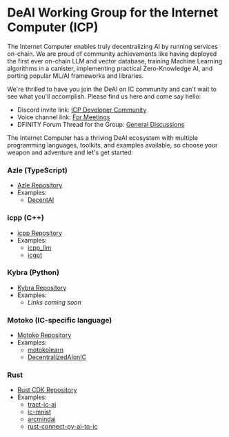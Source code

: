 # DeAI Working Group for the Internet Computer (ICP)

The Internet Computer enables truly decentralizing AI by running services on-chain. We are proud of community achievements like having deployed the first ever on-chain LLM and vector database, training Machine Learning algorithms in a canister, implementing practical Zero-Knowledge AI, and porting popular ML/AI frameworks and libraries.

We're thrilled to have you join the DeAI on IC community and can't wait to see what you'll accomplish. Please find us here and come say hello:

- Discord invite link: [ICP Developer Community](https://discord.gg/QnV6TNgV)
- Voice channel link: [For Meetings](https://discord.gg/YAtmpQ48)
- DFINITY Forum Thread for the Group: [General Discussions](https://forum.dfinity.org/t/technical-working-group-deai/24621)

The Internet Computer has a thriving DeAI ecosystem with multiple programming languages, toolkits, and examples available, so choose your weapon and adventure and let's get started:

### Azle (TypeScript)
- [Azle Repository](https://github.com/demergent-labs/azle)
- Examples:
  - [DecentAI](https://github.com/carlosarturoceron/decentAI)

### icpp (C++)
- [icpp Repository](https://github.com/icppWorld/icpp-pro)
- Examples:
  - [icpp_llm](https://github.com/icppWorld/icpp_llm)
  - [icgpt](https://github.com/icppWorld/icgpt)

### Kybra (Python)
- [Kybra Repository](https://github.com/demergent-labs/kybra)
- Examples:
  - _Links coming soon_

### Motoko (IC-specific language)
- [Motoko Repository](https://github.com/dfinity/motoko)
- Examples:
  - [motokolearn](https://github.com/ildefons/motokolearn)
  - [DecentralizedAIonIC](https://github.com/patnorris/DecentralizedAIonIC)

### Rust
- [Rust CDK Repository](https://github.com/dfinity/cdk-rs)
- Examples:
  - [tract-ic-ai](https://github.com/jeshli/tract-ic-ai)
  - [ic-mnist](https://github.com/smallstepman/ic-mnist)
  - [arcmindai](https://github.com/arcmindai/arcmindai)
  - [rust-connect-py-ai-to-ic](https://github.com/jeshli/rust-connect-py-ai-to-ic)